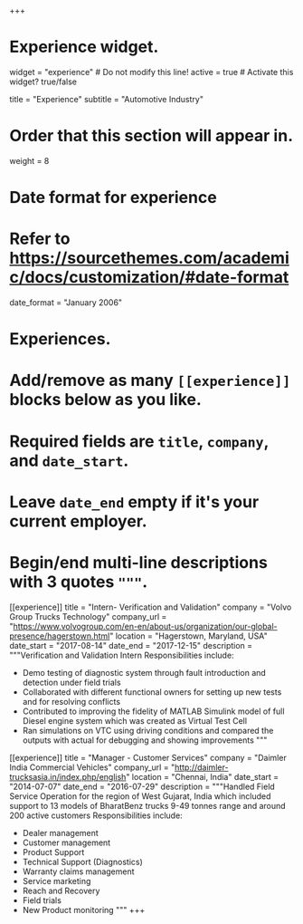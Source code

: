 +++
# Experience widget.
widget = "experience"  # Do not modify this line!
active = true  # Activate this widget? true/false

title = "Experience"
subtitle = "Automotive Industry"

# Order that this section will appear in.
weight = 8

# Date format for experience
#   Refer to https://sourcethemes.com/academic/docs/customization/#date-format
date_format = "January 2006"

# Experiences.
#   Add/remove as many `[[experience]]` blocks below as you like.
#   Required fields are `title`, `company`, and `date_start`.
#   Leave `date_end` empty if it's your current employer.
#   Begin/end multi-line descriptions with 3 quotes `"""`.
[[experience]]
  title = "Intern- Verification and Validation"
  company = "Volvo Group Trucks Technology"
  company_url = "https://www.volvogroup.com/en-en/about-us/organization/our-global-presence/hagerstown.html"
  location = "Hagerstown, Maryland, USA"
  date_start = "2017-08-14"
  date_end = "2017-12-15"
  description = """Verification and Validation Intern
  Responsibilities include:
  
  * Demo testing of diagnostic system through fault introduction and detection under field trials
  * Collaborated with different functional owners for setting up new tests and for resolving conflicts 
  * Contributed to improving the fidelity of MATLAB Simulink model of full Diesel engine system which was created as Virtual Test Cell
  * Ran simulations on VTC using driving conditions and compared the outputs with actual for debugging and showing improvements
  """

[[experience]]
  title = "Manager - Customer Services"
  company = "Daimler India Commercial Vehicles"
  company_url = "http://daimler-trucksasia.in/index.php/english"
  location = "Chennai, India"
  date_start = "2014-07-07"
  date_end = "2016-07-29"
  description = """Handled Field Service Operation for the region of West Gujarat, India which included support to 13 models of     BharatBenz trucks 9-49 tonnes range and around 200 active customers
  Responsibilities include:
  
  * Dealer management
  * Customer management
  * Product Support
  * Technical Support (Diagnostics)
  * Warranty claims management
  * Service marketing
  * Reach and Recovery 
  * Field trials
  * New Product monitoring
  """
+++

